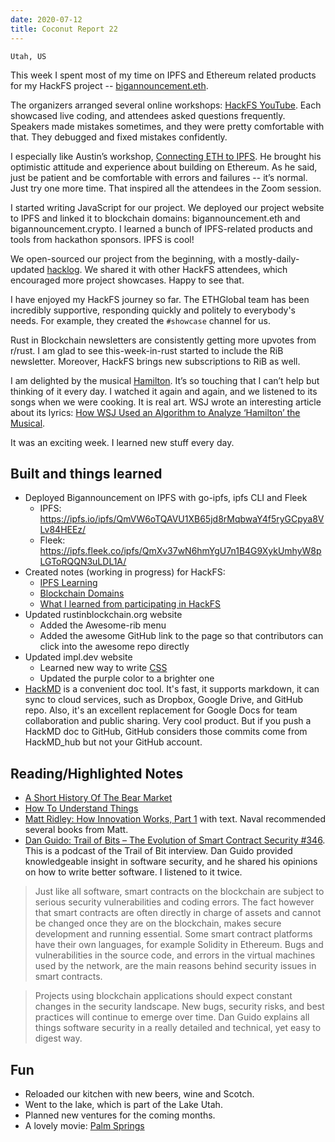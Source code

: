 ```yaml
---
date: 2020-07-12
title: Coconut Report 22
---
```


`Utah, US`

This week I spent most of my time on IPFS and Ethereum related products for my HackFS project 
-- [bigannouncement.eth][balink].

The organizers arranged several online workshops: [HackFS YouTube][hackfsyoutube].
Each showcased live coding, and attendees asked questions frequently.
Speakers made mistakes sometimes, and they were pretty comfortable with that.
They debugged and fixed mistakes confidently. 

I especially like Austin’s workshop, [Connecting ETH to IPFS][hackfsaustin].
He brought his optimistic attitude and experience about building on Ethereum.
As he said, just be patient and be comfortable with errors and failures -- it’s normal. Just try one more time.
That inspired all the attendees in the Zoom session.

I started writing JavaScript for our project.
We deployed our project website to IPFS and linked it to blockchain domains: bigannouncement.eth and bigannouncement.crypto.
I learned a bunch of IPFS-related products and tools from hackathon sponsors.
IPFS is cool! 

We open-sourced our project from the beginning, with a mostly-daily-updated [hacklog][balog].
We shared it with other HackFS attendees, which encouraged more project showcases.
Happy to see that.

I have enjoyed my HackFS journey so far.
The ETHGlobal team has been incredibly supportive, responding quickly and politely to everybody's needs.
For example, they created the `#showcase` channel for us.

Rust in Blockchain newsletters are consistently getting more upvotes from r/rust.
I am glad to see this-week-in-rust started to include the RiB newsletter.
Moreover, HackFS brings new subscriptions to RiB as well.

I am delighted by the musical [Hamilton][moviehamilton].
It’s so touching that I can’t help but thinking of it every day.
I watched it again and again, and we listened to its songs when we were cooking.
It is real art.
WSJ wrote an interesting article about its lyrics:
[How WSJ Used an Algorithm to Analyze ‘Hamilton’ the Musical][articlewsj].

It was an exciting week. I learned new stuff every day.

## Built and things learned 
- Deployed Bigannouncement on IPFS with go-ipfs, ipfs CLI and Fleek
  - IPFS: https://ipfs.io/ipfs/QmVW6oTQAVU1XB65jd8rMqbwaY4f5ryGCpya8VLv84HEEz/
  - Fleek: https://ipfs.fleek.co/ipfs/QmXv37wN6hmYgU7n1B4G9XykUmhyW8pLGToRQQN3uLDL1A/
- Created notes (working in progress) for HackFS:
  - [IPFS Learning][notes-ipfslearning]
  - [Blockchain Domains][notes-domains]
  - [What I learned from participating in HackFS][notes-hackfs]
- Updated rustinblockchain.org website
  - Added the Awesome-rib menu
  - Added the awesome GitHub link to the page so that contributors can click into the awesome repo directly
- Updated impl.dev website
  - Learned new way to write [CSS][csscode]
  - Updated the purple color to a brighter one  
- [HackMD][hackmd] is a convenient doc tool.
  It's fast, it supports markdown, it can sync to cloud services, such as Dropbox, Google Drive, and GitHub repo.
  Also, it's an excellent replacement for Google Docs for team collaboration and public sharing.
  Very cool product.
  But if you push a HackMD doc to GitHub, GitHub considers those commits come from HackMD_hub but not your GitHub account.

## Reading/Highlighted Notes

- [A Short History Of The Bear Market][articlehistory]
- [How To Understand Things][articlehtut]
- [Matt Ridley: How Innovation Works, Part 1][podcastnav] with text.
  Naval recommended several books from Matt.
- [Dan Guido: Trail of Bits – The Evolution of Smart Contract Security #346][podcasttob]. This is a podcast of the Trail of Bit interview. Dan Guido provided knowledgeable insight in software security, and he shared his opinions on how to write better software. I listened to it twice.
>Just like all software, smart contracts on the blockchain are subject to serious security vulnerabilities and coding errors.
>The fact however that smart contracts are often directly in charge of assets and cannot be changed once they are on the blockchain,
>makes secure development and running essential.
>Some smart contract platforms have their own languages, for example Solidity in Ethereum.
>Bugs and vulnerabilities in the source code, and errors in the virtual machines used by the network,
>are the main reasons behind security issues in smart contracts.

>Projects using blockchain applications should expect constant changes in the security landscape. 
>New bugs, security risks, and best practices will continue to emerge over time. 
>Dan Guido explains all things software security in a really detailed and technical, yet easy to digest way. 

## Fun
- Reloaded our kitchen with new beers, wine and Scotch.
- Went to the lake, which is part of the Lake Utah.
- Planned new ventures for the coming months.
- A lovely movie: [Palm Springs][movieps]


[balink]: https://bigannouncement.eth.link
[balog]: https://github.com/Aimeedeer/bigannouncement/blob/master/doc/hacklog.md
[podcasttob]: https://epicenter.tv/episodes/346
[podcastnav]: https://nav.al/matt-ridley
[moviehamilton]: https://www.imdb.com/title/tt8503618/fullcredits
[articlewsj]: https://graphics.wsj.com/hamilton-methodology/
[articlehtut]: https://nabeelqu.co/understanding
[articlehistory]: https://dailyreckoning.com/a-short-history-of-the-bear-market/?mc_cid=48a977eed7
[notes-ipfslearning]: https://hackmd.io/@aimeez/H15SJ7zJv
[notes-domains]: https://hackmd.io/@aimeez/H1mqwtQyw
[notes-hackfs]: https://hackmd.io/@aimeez/HkTJqUXkD
[csscode]: https://github.com/Aimeedeer/coconut-report/commit/b5c84566e5fad735621de786be99d46abf190bf3
[hackmd]: https://hackmd.io/
[movieps]: https://en.wikipedia.org/wiki/Palm_Springs_(2020_film)
[hackfsyoutube]: https://www.youtube.com/playlist?list=PLXzKMXK2aHh43-aCLLuGnny7nhnsf49LO
[hackfsaustin]: https://www.youtube.com/watch?v=vqrLr5eOjLo